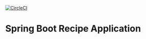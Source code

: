 [![CircleCI](https://circleci.com/gh/hxon/RecipeApp.svg?style=svg)](https://circleci.com/gh/hxon/RecipeApp)

# Spring Boot Recipe Application
